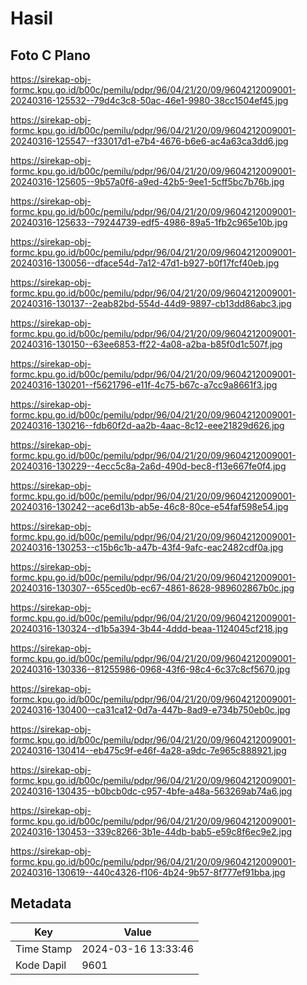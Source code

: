 # Hasil

## Foto C Plano

https://sirekap-obj-formc.kpu.go.id/b00c/pemilu/pdpr/96/04/21/20/09/9604212009001-20240316-125532--79d4c3c8-50ac-46e1-9980-38cc1504ef45.jpg

https://sirekap-obj-formc.kpu.go.id/b00c/pemilu/pdpr/96/04/21/20/09/9604212009001-20240316-125547--f33017d1-e7b4-4676-b6e6-ac4a63ca3dd6.jpg

https://sirekap-obj-formc.kpu.go.id/b00c/pemilu/pdpr/96/04/21/20/09/9604212009001-20240316-125605--9b57a0f6-a9ed-42b5-9ee1-5cff5bc7b76b.jpg

https://sirekap-obj-formc.kpu.go.id/b00c/pemilu/pdpr/96/04/21/20/09/9604212009001-20240316-125633--79244739-edf5-4986-89a5-1fb2c965e10b.jpg

https://sirekap-obj-formc.kpu.go.id/b00c/pemilu/pdpr/96/04/21/20/09/9604212009001-20240316-130056--dface54d-7a12-47d1-b927-b0f17fcf40eb.jpg

https://sirekap-obj-formc.kpu.go.id/b00c/pemilu/pdpr/96/04/21/20/09/9604212009001-20240316-130137--2eab82bd-554d-44d9-9897-cb13dd86abc3.jpg

https://sirekap-obj-formc.kpu.go.id/b00c/pemilu/pdpr/96/04/21/20/09/9604212009001-20240316-130150--63ee6853-ff22-4a08-a2ba-b85f0d1c507f.jpg

https://sirekap-obj-formc.kpu.go.id/b00c/pemilu/pdpr/96/04/21/20/09/9604212009001-20240316-130201--f5621796-e11f-4c75-b67c-a7cc9a8661f3.jpg

https://sirekap-obj-formc.kpu.go.id/b00c/pemilu/pdpr/96/04/21/20/09/9604212009001-20240316-130216--fdb60f2d-aa2b-4aac-8c12-eee21829d626.jpg

https://sirekap-obj-formc.kpu.go.id/b00c/pemilu/pdpr/96/04/21/20/09/9604212009001-20240316-130229--4ecc5c8a-2a6d-490d-bec8-f13e667fe0f4.jpg

https://sirekap-obj-formc.kpu.go.id/b00c/pemilu/pdpr/96/04/21/20/09/9604212009001-20240316-130242--ace6d13b-ab5e-46c8-80ce-e54faf598e54.jpg

https://sirekap-obj-formc.kpu.go.id/b00c/pemilu/pdpr/96/04/21/20/09/9604212009001-20240316-130253--c15b6c1b-a47b-43f4-9afc-eac2482cdf0a.jpg

https://sirekap-obj-formc.kpu.go.id/b00c/pemilu/pdpr/96/04/21/20/09/9604212009001-20240316-130307--655ced0b-ec67-4861-8628-989602867b0c.jpg

https://sirekap-obj-formc.kpu.go.id/b00c/pemilu/pdpr/96/04/21/20/09/9604212009001-20240316-130324--d1b5a394-3b44-4ddd-beaa-1124045cf218.jpg

https://sirekap-obj-formc.kpu.go.id/b00c/pemilu/pdpr/96/04/21/20/09/9604212009001-20240316-130336--81255986-0968-43f6-98c4-6c37c8cf5670.jpg

https://sirekap-obj-formc.kpu.go.id/b00c/pemilu/pdpr/96/04/21/20/09/9604212009001-20240316-130400--ca31ca12-0d7a-447b-8ad9-e734b750eb0c.jpg

https://sirekap-obj-formc.kpu.go.id/b00c/pemilu/pdpr/96/04/21/20/09/9604212009001-20240316-130414--eb475c9f-e46f-4a28-a9dc-7e965c888921.jpg

https://sirekap-obj-formc.kpu.go.id/b00c/pemilu/pdpr/96/04/21/20/09/9604212009001-20240316-130435--b0bcb0dc-c957-4bfe-a48a-563269ab74a6.jpg

https://sirekap-obj-formc.kpu.go.id/b00c/pemilu/pdpr/96/04/21/20/09/9604212009001-20240316-130453--339c8266-3b1e-44db-bab5-e59c8f6ec9e2.jpg

https://sirekap-obj-formc.kpu.go.id/b00c/pemilu/pdpr/96/04/21/20/09/9604212009001-20240316-130619--440c4326-f106-4b24-9b57-8f777ef91bba.jpg


## Metadata

| Key        | Value               |
| ---------- | ------------------- |
| Time Stamp | 2024-03-16 13:33:46 |
| Kode Dapil | 9601                |




